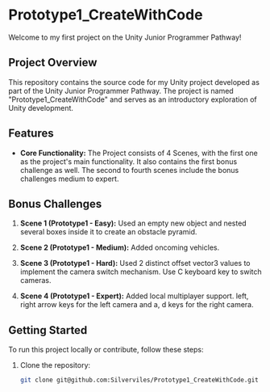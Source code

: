 # Prototype1_CreateWithCode

Welcome to my first project on the Unity Junior Programmer Pathway!

## Project Overview

This repository contains the source code for my Unity project developed as part of the Unity Junior Programmer Pathway. The project is named "Prototype1_CreateWithCode" and serves as an introductory exploration of Unity development.

## Features

- **Core Functionality:** The Project consists of 4 Scenes, with the first one as the project's main functionality. It also contains the first bonus challenge as well. The second to fourth scenes include the bonus challenges medium to expert.

## Bonus Challenges

1. **Scene 1 (Prototype1 - Easy):** Used an empty new object and nested several boxes inside it to create an obstacle pyramid.

2. **Scene 2 (Prototype1 - Medium):** Added oncoming vehicles.

3. **Scene 3 (Prototype1 - Hard):** Used 2 distinct offset vector3 values to implement the camera switch mechanism. Use C keyboard key to switch cameras.

4. **Scene 4 (Prototype1 - Expert):** Added local multiplayer support. left, right arrow keys for the left camera and a, d keys for the right camera.

## Getting Started

To run this project locally or contribute, follow these steps:

1. Clone the repository:

   ```bash
   git clone git@github.com:Silverviles/Prototype1_CreateWithCode.git
